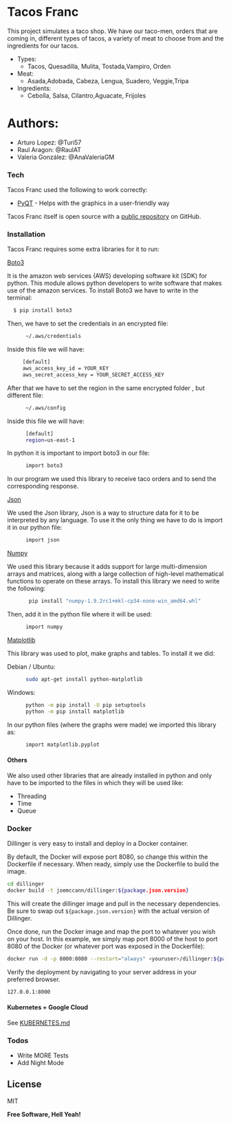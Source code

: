 # Tacos Franc


This project simulates a taco shop. We have our taco-men, orders that are coming in, different types of tacos, a variety of meat to choose from and the ingredients for our tacos.

  - Types: 
    - Tacos, Quesadilla, Mulita, Tostada,Vampiro, Orden
  - Meat:
    - Asada,Adobada, Cabeza, Lengua, Suadero, Veggie,Tripa       
  - Ingredients:
    - Cebolla, Salsa, Cilantro,Aguacate, Frijoles 

# Authors:

  - Arturo Lopez: @Turi57
  - Raul Aragon: @RaulAT
  - Valeria González:  @AnaValeriaGM
  
### Tech

Tacos Franc used the following to work correctly:

* [PyQT] - Helps with the graphics in a user-friendly way


 Tacos Franc itself is open source with a [public repository][TacosFranc] on GitHub.

### Installation

Tacos Franc requires some extra libraries for it to run:  

[Boto3](https://github.com/boto/boto3) 

It is the amazon web services (AWS) developing software kit (SDK) for python. This module allows python developers to write software that makes use of the amazon services. To install Boto3 we have to write in the terminal:

```sh
  $ pip install boto3
```
Then, we have to set the credentials in an encrypted file:

```sh
      ~/.aws/credentials 
```
 Inside this file we will have:
 
```sh
     [default]
     aws_access_key_id = YOUR_KEY
     aws_secret_access_key = YOUR_SECRET_ACCESS_KEY         
```

After that we have to set the region in the same encrypted folder , but different file: 

```sh
      ~/.aws/config        
```
Inside this file we will have: 
```sh
      [default]
      region=us-east-1      
```
 In python it is important to import boto3 in our file:
 
```sh
      import boto3    
```       
          
In our program we used this library to receive taco orders and to send the corresponding response.

[Json](https://docs.python.org/2/library/json.html)

We used the Json library, Json is a way to structure data for it to be interpreted by any language. To use it the only thing we have to do is import it in our python file: 
```sh
      import json  
```   
 
[Numpy](http://www.numpy.org/)

We used this library because it adds support for large multi-dimension arrays and matrices, along with a large collection of high-level mathematical functions to operate on these arrays. To install this library we need to write the following:
```sh
       pip install "numpy-1.9.2rc1+mkl-cp34-none-win_amd64.whl"
```                    
Then, add it in the python file where it will be used:

```sh
      import numpy
```  
        
[Matplotlib](https://matplotlib.org/)

This library was used to plot, make graphs and tables. To install it we did: 
           
Debian / Ubuntu:
```sh
      sudo apt-get install python-matplotlib
```  
Windows: 
```sh
      python -m pip install -U pip setuptools
      python -m pip install matplotlib
```  
In our python files (where the graphs were made) we imported this library as: 
```sh
      import matplotlib.pyplot
```

#### Others

We also used other libraries that are already installed in python and only have to be imported to the files in which they will be used like: 
- Threading
- Time 
- Queue
      
### Docker
Dillinger is very easy to install and deploy in a Docker container.

By default, the Docker will expose port 8080, so change this within the Dockerfile if necessary. When ready, simply use the Dockerfile to build the image.

```sh
cd dillinger
docker build -t joemccann/dillinger:${package.json.version}
```
This will create the dillinger image and pull in the necessary dependencies. Be sure to swap out `${package.json.version}` with the actual version of Dillinger.

Once done, run the Docker image and map the port to whatever you wish on your host. In this example, we simply map port 8000 of the host to port 8080 of the Docker (or whatever port was exposed in the Dockerfile):

```sh
docker run -d -p 8000:8080 --restart="always" <youruser>/dillinger:${package.json.version}
```

Verify the deployment by navigating to your server address in your preferred browser.

```sh
127.0.0.1:8000
```

#### Kubernetes + Google Cloud

See [KUBERNETES.md](https://github.com/joemccann/dillinger/blob/master/KUBERNETES.md)


### Todos

 - Write MORE Tests
 - Add Night Mode

License
----

MIT


**Free Software, Hell Yeah!**

[//]: # (These are reference links used in the body of this note and get stripped out when the markdown processor does its job. There is no need to format nicely because it shouldn't be seen. Thanks SO - http://stackoverflow.com/questions/4823468/store-comments-in-markdown-syntax)


   [TacosFranc]: <https://github.com/AnaValeriaGM/TacosFranc/tree/master/CarpetaProyecto>
   [PyQT]: <https://github.com/pyqtgraph/pyqtgraph>
   [john gruber]: <http://daringfireball.net>
   [df1]: <http://daringfireball.net/projects/markdown/>
   [markdown-it]: <https://github.com/markdown-it/markdown-it>
   [Ace Editor]: <http://ace.ajax.org>
   [node.js]: <http://nodejs.org>
   [Twitter Bootstrap]: <http://twitter.github.com/bootstrap/>
   [jQuery]: <http://jquery.com>
   [@tjholowaychuk]: <http://twitter.com/tjholowaychuk>
   [express]: <http://expressjs.com>
   [AngularJS]: <http://angularjs.org>
   [Gulp]: <http://gulpjs.com>

   [PlDb]: <https://github.com/joemccann/dillinger/tree/master/plugins/dropbox/README.md>
   [PlGh]: <https://github.com/joemccann/dillinger/tree/master/plugins/github/README.md>
   [PlGd]: <https://github.com/joemccann/dillinger/tree/master/plugins/googledrive/README.md>
   [PlOd]: <https://github.com/joemccann/dillinger/tree/master/plugins/onedrive/README.md>
   [PlMe]: <https://github.com/joemccann/dillinger/tree/master/plugins/medium/README.md>
   [PlGa]: <https://github.com/RahulHP/dillinger/blob/master/plugins/googleanalytics/README.md>
